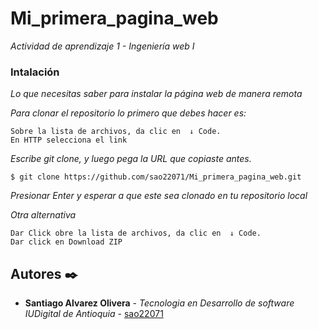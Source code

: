# Mi_primera_pagina_web
_Actividad de aprendizaje 1 - Ingeniería web I_

### Intalación 
_Lo que necesitas saber para instalar la página web de manera remota_

_Para clonar el repositorio lo primero que debes hacer es:_

```
Sobre la lista de archivos, da clic en  ↓ Code.
En HTTP selecciona el link 
```

_Escribe git clone, y luego pega la URL que copiaste antes._

```
$ git clone https://github.com/sao22071/Mi_primera_pagina_web.git
```

_Presionar Enter y esperar a que este sea clonado en tu repositorio local_

_Otra alternativa_

```
Dar Click obre la lista de archivos, da clic en  ↓ Code.
Dar click en Download ZIP 
```

## Autores ✒️
* **Santiago Alvarez Olivera** - *Tecnologia en Desarrollo de software IUDigital de Antioquia* - [sao22071](https://github.com/sao22071)


